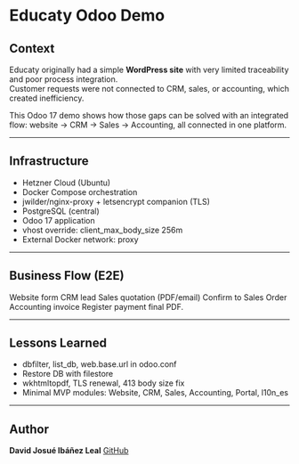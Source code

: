 ﻿# Educaty Odoo Demo

## Context
Educaty originally had a simple **WordPress site** with very limited traceability and poor process integration.  
Customer requests were not connected to CRM, sales, or accounting, which created inefficiency.  

This Odoo 17 demo shows how those gaps can be solved with an integrated flow: website → CRM → Sales → Accounting, all connected in one platform.

---

## Infrastructure
- Hetzner Cloud (Ubuntu)
- Docker Compose orchestration
- jwilder/nginx-proxy + letsencrypt companion (TLS)
- PostgreSQL (central)
- Odoo 17 application
- vhost override: client_max_body_size 256m
- External Docker network: proxy

---

## Business Flow (E2E)
Website form  CRM lead  Sales quotation (PDF/email)  Confirm to Sales Order  Accounting invoice  Register payment  final PDF.

---

## Lessons Learned
- dbfilter, list_db, web.base.url in odoo.conf
- Restore DB with filestore
- wkhtmltopdf, TLS renewal, 413 body size fix
- Minimal MVP modules: Website, CRM, Sales, Accounting, Portal, l10n_es

---

## Author
**David Josué Ibáñez Leal**  [GitHub](https://github.com/DavidIL02)
